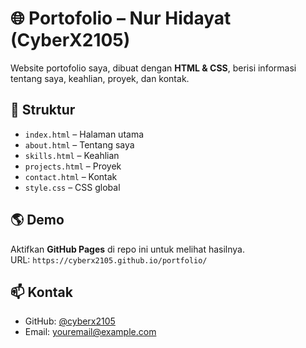# 🌐 Portofolio – Nur Hidayat (CyberX2105)

Website portofolio saya, dibuat dengan **HTML & CSS**, berisi informasi tentang saya, keahlian, proyek, dan kontak.

## 📌 Struktur
- `index.html` – Halaman utama  
- `about.html` – Tentang saya  
- `skills.html` – Keahlian  
- `projects.html` – Proyek  
- `contact.html` – Kontak  
- `style.css` – CSS global  

## 🌎 Demo
Aktifkan **GitHub Pages** di repo ini untuk melihat hasilnya.  
URL: `https://cyberx2105.github.io/portfolio/`

## 📫 Kontak
- GitHub: [@cyberx2105](https://github.com/cyberx2105)  
- Email: youremail@example.com  
